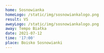 ```yaml
---
home: Sosnowianka
homeLogo: /static/img/sosnowiankalogo.png
result: VS
aweyLogo: /static/img/sosnowiankalogo.png
away: Tempo Białka
date: 2021-07-12
time: '17:00'
place: Boisko Sosnowianki
---
```

